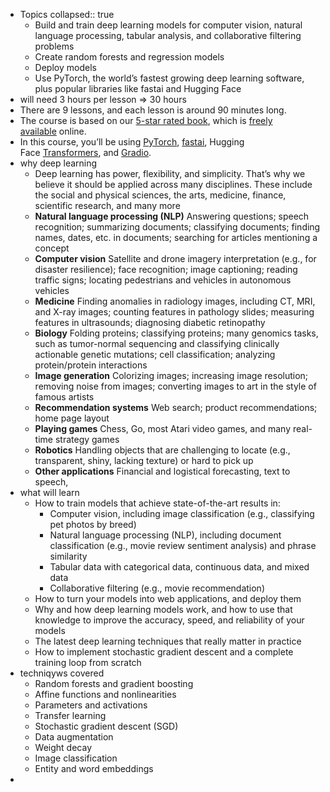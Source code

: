 - Topics
  collapsed:: true
	- Build and train deep learning models for computer vision, natural language processing, tabular analysis, and collaborative filtering problems
	- Create random forests and regression models
	- Deploy models
	- Use PyTorch, the world’s fastest growing deep learning software, plus popular libraries like fastai and Hugging Face
- will need 3 hours per lesson => 30 hours
- There are 9 lessons, and each lesson is around 90 minutes long.
- The course is based on our [5-star rated book](https://www.amazon.com/Deep-Learning-Coders-fastai-PyTorch/dp/1492045527), which is [freely available](https://course.fast.ai/Resources/book.html) online.
- In this course, you’ll be using [PyTorch](https://pytorch.org/), [fastai](https://docs.fast.ai/), Hugging Face [Transformers](https://huggingface.co/docs/transformers/index), and [Gradio](https://gradio.app/).
- why deep learning
	- Deep learning has power, flexibility, and simplicity. That’s why we believe it should be applied across many disciplines. These include the social and physical sciences, the arts, medicine, finance, scientific research, and many more
	- **Natural language processing (NLP)** Answering questions; speech recognition; summarizing documents; classifying documents; finding names, dates, etc. in documents; searching for articles mentioning a concept
	- **Computer vision** Satellite and drone imagery interpretation (e.g., for disaster resilience); face recognition; image captioning; reading traffic signs; locating pedestrians and vehicles in autonomous vehicles
	- **Medicine** Finding anomalies in radiology images, including CT, MRI, and X-ray images; counting features in pathology slides; measuring features in ultrasounds; diagnosing diabetic retinopathy
	- **Biology** Folding proteins; classifying proteins; many genomics tasks, such as tumor-normal sequencing and classifying clinically actionable genetic mutations; cell classification; analyzing protein/protein interactions
	- **Image generation** Colorizing images; increasing image resolution; removing noise from images; converting images to art in the style of famous artists
	- **Recommendation systems** Web search; product recommendations; home page layout
	- **Playing games** Chess, Go, most Atari video games, and many real-time strategy games
	- **Robotics** Handling objects that are challenging to locate (e.g., transparent, shiny, lacking texture) or hard to pick up
	- **Other applications** Financial and logistical forecasting, text to speech,
- what will learn
	- How to train models that achieve state-of-the-art results in:
		- Computer vision, including image classification (e.g., classifying pet photos by breed)
		- Natural language processing (NLP), including document classification (e.g., movie review sentiment analysis) and phrase similarity
		- Tabular data with categorical data, continuous data, and mixed data
		- Collaborative filtering (e.g., movie recommendation)
	- How to turn your models into web applications, and deploy them
	- Why and how deep learning models work, and how to use that knowledge to improve the accuracy, speed, and reliability of your models
	- The latest deep learning techniques that really matter in practice
	- How to implement stochastic gradient descent and a complete training loop from scratch
- techniqyws covered
	- Random forests and gradient boosting
	- Affine functions and nonlinearities
	- Parameters and activations
	- Transfer learning
	- Stochastic gradient descent (SGD)
	- Data augmentation
	- Weight decay
	- Image classification
	- Entity and word embeddings
-